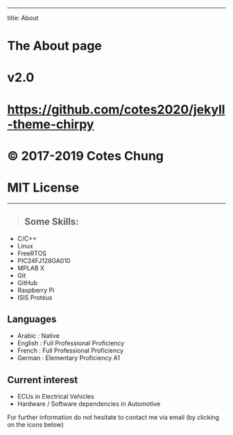 


---
title: About

# The About page
# v2.0
# https://github.com/cotes2020/jekyll-theme-chirpy
# © 2017-2019 Cotes Chung
# MIT License
---

> ## Some Skills:

 - C/C++
 - Linux
 - FreeRTOS
 - PIC24FJ128GA010
 - MPLAB X
 - Git
 - GitHub
 - Raspberry Pi
 - ISIS Proteus

## Languages

- Arabic : Native
- English : Full Professional Proficiency
- French : Full Professional Proficiency
- German : Elementary Proficiency A1

## Current interest

- ECUs in Electrical Vehicles
- Hardware / Software dependencies in Automotive


For further information do not hesitate to contact me via email (by clicking on the icons below)
